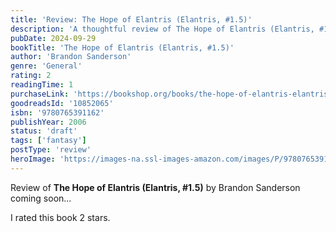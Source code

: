 ```yaml
---
title: 'Review: The Hope of Elantris (Elantris, #1.5)'
description: 'A thoughtful review of The Hope of Elantris (Elantris, #1.5) by Brandon Sanderson'
pubDate: 2024-09-29
bookTitle: 'The Hope of Elantris (Elantris, #1.5)'
author: 'Brandon Sanderson'
genre: 'General'
rating: 2
readingTime: 1
purchaseLink: 'https://bookshop.org/books/the-hope-of-elantris-elantris-15/'
goodreadsId: '10852065'
isbn: '9780765391162'
publishYear: 2006
status: 'draft'
tags: ['fantasy']
postType: 'review'
heroImage: 'https://images-na.ssl-images-amazon.com/images/P/9780765391162.01.L.jpg'
---
```


Review of **The Hope of Elantris (Elantris, #1.5)** by Brandon Sanderson coming soon...

I rated this book 2 stars.